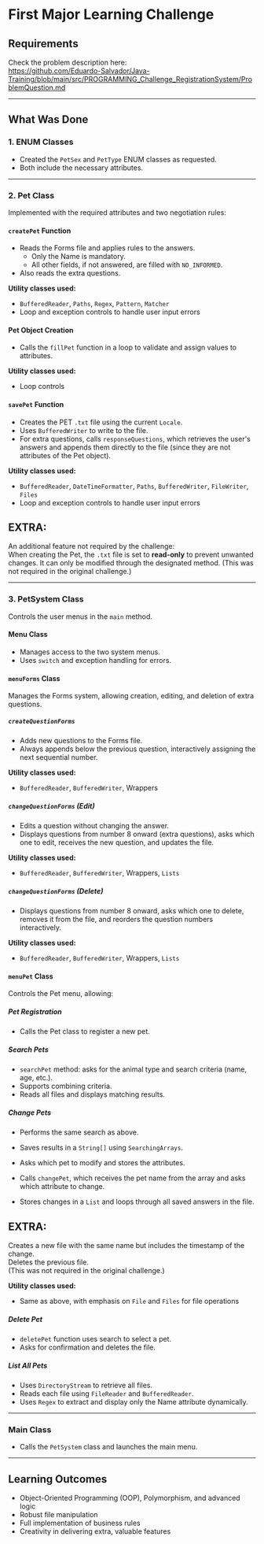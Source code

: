# First Major Learning Challenge

## Requirements

Check the problem description here:  
https://github.com/Eduardo-Salvador/Java-Training/blob/main/src/PROGRAMMING_Challenge_RegistrationSystem/ProblemQuestion.md

---

## What Was Done

### 1. ENUM Classes

- Created the `PetSex` and `PetType` ENUM classes as requested.
- Both include the necessary attributes.

---

### 2. Pet Class

Implemented with the required attributes and two negotiation rules:

#### `createPet` Function

- Reads the Forms file and applies rules to the answers.
  - Only the Name is mandatory.
  - All other fields, if not answered, are filled with `NO_INFORMED`.
- Also reads the extra questions.

**Utility classes used:**
- `BufferedReader`, `Paths`, `Regex`, `Pattern`, `Matcher`
- Loop and exception controls to handle user input errors

#### Pet Object Creation

- Calls the `fillPet` function in a loop to validate and assign values to attributes.

**Utility classes used:**
- Loop controls

#### `savePet` Function

- Creates the PET `.txt` file using the current `Locale`.
- Uses `BufferedWriter` to write to the file.
- For extra questions, calls `responseQuestions`, which retrieves the user's answers and appends them directly to the file (since they are not attributes of the Pet object).

**Utility classes used:**
- `BufferedReader`, `DateTimeFormatter`, `Paths`, `BufferedWriter`, `FileWriter`, `Files`
- Loop and exception controls to handle user input errors

## EXTRA: 
An additional feature not required by the challenge:  
When creating the Pet, the `.txt` file is set to **read-only** to prevent unwanted changes. It can only be modified through the designated method.
(This was not required in the original challenge.)

---

### 3. PetSystem Class

Controls the user menus in the `main` method.

#### Menu Class

- Manages access to the two system menus.
- Uses `switch` and exception handling for errors.

#### `menuForms` Class

Manages the Forms system, allowing creation, editing, and deletion of extra questions.

##### `createQuestionForms`

- Adds new questions to the Forms file.
- Always appends below the previous question, interactively assigning the next sequential number.

**Utility classes used:**
- `BufferedReader`, `BufferedWriter`, Wrappers

##### `changeQuestionForms` (Edit)

- Edits a question without changing the answer.
- Displays questions from number 8 onward (extra questions), asks which one to edit, receives the new question, and updates the file.

**Utility classes used:**
- `BufferedReader`, `BufferedWriter`, Wrappers, `Lists`

##### `changeQuestionForms` (Delete)

- Displays questions from number 8 onward, asks which one to delete, removes it from the file, and reorders the question numbers interactively.

**Utility classes used:**
- `BufferedReader`, `BufferedWriter`, Wrappers, `Lists`

#### `menuPet` Class

Controls the Pet menu, allowing:

##### Pet Registration

- Calls the Pet class to register a new pet.

##### Search Pets

- `searchPet` method: asks for the animal type and search criteria (name, age, etc.).
- Supports combining criteria.
- Reads all files and displays matching results.

##### Change Pets

- Performs the same search as above.
- Saves results in a `String[]` using `SearchingArrays`.
- Asks which pet to modify and stores the attributes.

- Calls `changePet`, which receives the pet name from the array and asks which attribute to change.
- Stores changes in a `List` and loops through all saved answers in the file.

## EXTRA: 
Creates a new file with the same name but includes the timestamp of the change.  
Deletes the previous file.  
(This was not required in the original challenge.)

**Utility classes used:**
- Same as above, with emphasis on `File` and `Files` for file operations

##### Delete Pet

- `deletePet` function uses search to select a pet.
- Asks for confirmation and deletes the file.

##### List All Pets

- Uses `DirectoryStream` to retrieve all files.
- Reads each file using `FileReader` and `BufferedReader`.
- Uses `Regex` to extract and display only the Name attribute dynamically.

---

### Main Class

- Calls the `PetSystem` class and launches the main menu.

---

## Learning Outcomes

- Object-Oriented Programming (OOP), Polymorphism, and advanced logic
- Robust file manipulation
- Full implementation of business rules
- Creativity in delivering extra, valuable features
